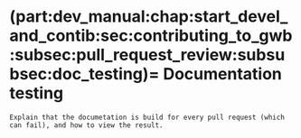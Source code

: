 (part:dev_manual:chap:start_devel_and_contib:sec:contributing_to_gwb:subsec:pull_request_review:subsubsec:doc_testing)=
Documentation testing
=====================

```{todo}
Explain that the documetation is build for every pull request (which can fail), and how to view the result.
```